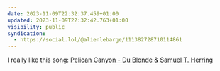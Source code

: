 ```yaml
---
date: 2023-11-09T22:32:37.459+01:00
updated: 2023-11-09T22:32:42.763+01:00
visibility: public
syndication:
  - https://social.lol/@alienlebarge/111382728710114861
---
```


I really like this song: [Pelican Canyon - Du Blonde & Samuel T. Herring](https://youtu.be/qkbaF3nnM9g)
